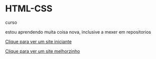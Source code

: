 # HTML-CSS
 curso

estou aprendendo muita coisa nova, inclusive a mexer em repositorios

<a href="https://marceloroldo.github.io/HTML--CSS/desafio09/desafio09.html">Clique para ver um site iniciante</a> <br>

<a href="https://marceloroldo.github.io/HTML--CSS/aula20.desafio10/index">Clique para ver um site melhorzinho</a>